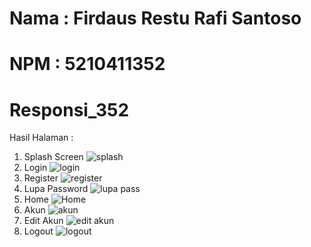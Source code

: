 # Nama : Firdaus Restu Rafi Santoso 
# NPM : 5210411352 
# Responsi_352

Hasil Halaman : 
1. Splash Screen
![splash](https://github.com/user-attachments/assets/363f0538-8070-484b-b8da-e3ee9e8241d3)
2. Login
![login](https://github.com/user-attachments/assets/6ec7a8b6-b655-4c69-88f6-419c56ce3c8d)
3. Register
![register](https://github.com/user-attachments/assets/40471bbf-69e2-48a0-9233-24dfe0cb9c70)
4. Lupa Password
![lupa pass](https://github.com/user-attachments/assets/d7895671-374a-47a1-9444-9c42e791191f)
5. Home
![Home](https://github.com/user-attachments/assets/5da5c532-6888-46f9-beaf-1d2fda5e367e)
6. Akun
![akun](https://github.com/user-attachments/assets/442bda5f-022c-4e74-99c9-a0a23149cde7)
7. Edit Akun
![edit akun](https://github.com/user-attachments/assets/92aaaf51-6ef1-4d82-96e6-6c513180d901)
8. Logout
![logout](https://github.com/user-attachments/assets/309a4d88-a2b4-4c12-871b-a846dd0abcbf)

